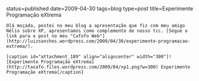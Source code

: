 status=published
date=2009-04-30
tags=blog
type=post
title=Experimente Programação eXtrema
~~~~~~
Olá moçada, postei no meu blog a apresentação que fiz com meu amigo Nélio sobre XP, apresentamos como complemento de nosso tcc. [Segue o link para o post no meu "Cafofo Web"](http://luizsanches.wordpress.com/2009/04/30/experimente-programacao-extrema/).

[caption id="attachment_189" align="aligncenter" width="300"]![Experimente Programação eXtrema](http://tasafo.files.wordpress.com/2009/04/xp1.png?w=300) Experimente Programação eXtrema[/caption]

